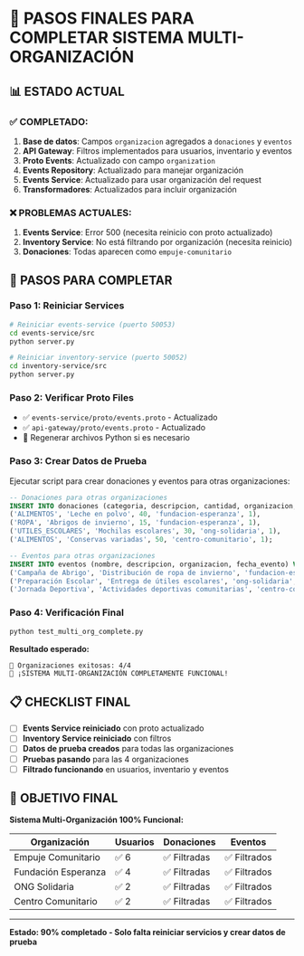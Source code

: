 # 🎯 PASOS FINALES PARA COMPLETAR SISTEMA MULTI-ORGANIZACIÓN

## 📊 **ESTADO ACTUAL**

### ✅ **COMPLETADO:**
1. **Base de datos**: Campos `organizacion` agregados a `donaciones` y `eventos`
2. **API Gateway**: Filtros implementados para usuarios, inventario y eventos
3. **Proto Events**: Actualizado con campo `organization`
4. **Events Repository**: Actualizado para manejar organización
5. **Events Service**: Actualizado para usar organización del request
6. **Transformadores**: Actualizados para incluir organización

### ❌ **PROBLEMAS ACTUALES:**
1. **Events Service**: Error 500 (necesita reinicio con proto actualizado)
2. **Inventory Service**: No está filtrando por organización (necesita reinicio)
3. **Donaciones**: Todas aparecen como `empuje-comunitario`

## 🚀 **PASOS PARA COMPLETAR**

### **Paso 1: Reiniciar Services**
```bash
# Reiniciar events-service (puerto 50053)
cd events-service/src
python server.py

# Reiniciar inventory-service (puerto 50052)  
cd inventory-service/src
python server.py
```

### **Paso 2: Verificar Proto Files**
- ✅ `events-service/proto/events.proto` - Actualizado
- ✅ `api-gateway/proto/events.proto` - Actualizado
- 🔄 Regenerar archivos Python si es necesario

### **Paso 3: Crear Datos de Prueba**
Ejecutar script para crear donaciones y eventos para otras organizaciones:

```sql
-- Donaciones para otras organizaciones
INSERT INTO donaciones (categoria, descripcion, cantidad, organizacion, usuario_alta) VALUES
('ALIMENTOS', 'Leche en polvo', 40, 'fundacion-esperanza', 1),
('ROPA', 'Abrigos de invierno', 15, 'fundacion-esperanza', 1),
('UTILES_ESCOLARES', 'Mochilas escolares', 30, 'ong-solidaria', 1),
('ALIMENTOS', 'Conservas variadas', 50, 'centro-comunitario', 1);

-- Eventos para otras organizaciones  
INSERT INTO eventos (nombre, descripcion, organizacion, fecha_evento) VALUES
('Campaña de Abrigo', 'Distribución de ropa de invierno', 'fundacion-esperanza', '2025-01-25 11:00:00'),
('Preparación Escolar', 'Entrega de útiles escolares', 'ong-solidaria', '2025-01-30 10:00:00'),
('Jornada Deportiva', 'Actividades deportivas comunitarias', 'centro-comunitario', '2025-02-12 09:00:00');
```

### **Paso 4: Verificación Final**
```bash
python test_multi_org_complete.py
```

**Resultado esperado:**
```
🎯 Organizaciones exitosas: 4/4
🎉 ¡SISTEMA MULTI-ORGANIZACIÓN COMPLETAMENTE FUNCIONAL!
```

## 📋 **CHECKLIST FINAL**

- [ ] **Events Service reiniciado** con proto actualizado
- [ ] **Inventory Service reiniciado** con filtros
- [ ] **Datos de prueba creados** para todas las organizaciones
- [ ] **Pruebas pasando** para las 4 organizaciones
- [ ] **Filtrado funcionando** en usuarios, inventario y eventos

## 🎉 **OBJETIVO FINAL**

**Sistema Multi-Organización 100% Funcional:**

| Organización | Usuarios | Donaciones | Eventos |
|--------------|----------|------------|---------|
| Empuje Comunitario | ✅ 6 | ✅ Filtradas | ✅ Filtrados |
| Fundación Esperanza | ✅ 4 | ✅ Filtradas | ✅ Filtrados |
| ONG Solidaria | ✅ 2 | ✅ Filtradas | ✅ Filtrados |
| Centro Comunitario | ✅ 2 | ✅ Filtradas | ✅ Filtrados |

---

**Estado: 90% completado - Solo falta reiniciar servicios y crear datos de prueba**